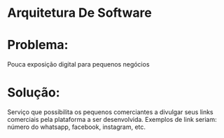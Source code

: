 # Arquitetura De Software
<h1>Problema:</h1> Pouca exposição digital para pequenos negócios 
<h1>Solução:</h1>  Serviço que possibilita os pequenos comerciantes a divulgar seus links comerciais pela plataforma a ser desenvolvida.
Exemplos de link seriam: número do whatsapp, facebook, instagram, etc.
